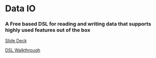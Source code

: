 # Data IO

### A Free based DSL for reading and writing data that supports highly used features out of the box

[Slide Deck](https://docs.google.com/presentation/d/1QptgaD6BvEKZjDBRieA1B66XtnIn9JRm8B7_FHoDvYk)

[DSL Walkthrough](https://drive.google.com/file/d/14D0hxrid__bX5aMChc31alob9z-z7Fln/view)
